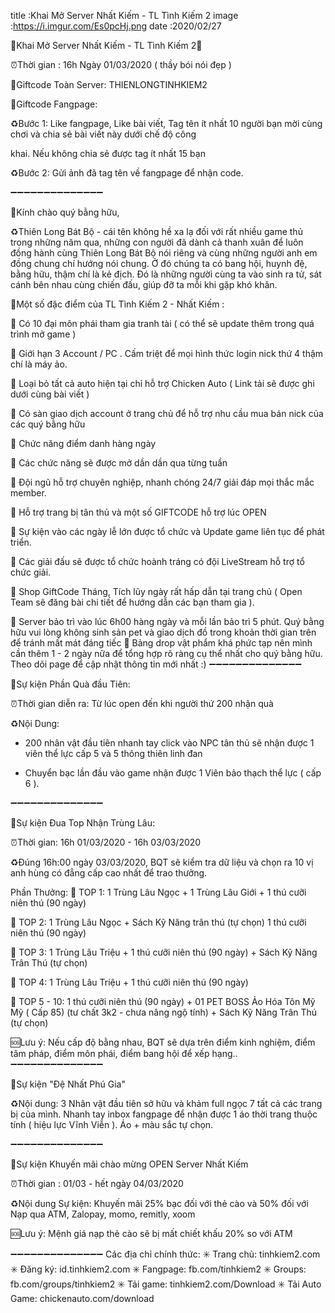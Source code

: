 title :Khai Mở Server Nhất Kiếm - TL Tình Kiếm 2
image :https://i.imgur.com/Es0pcHj.png
date  :2020/02/27

🌺Khai Mở Server Nhất Kiếm - TL Tình Kiếm 2🌺

⏰Thời gian : 16h Ngày 01/03/2020 ( thầy bói nói đẹp )

🎁Giftcode Toàn Server: THIENLONGTINHKIEM2

🎁Giftcode Fangpage:

♻️Bước 1: Like fangpage, Like bài viết, Tag tên ít nhất 10 người bạn mời cùng chơi và chia sẻ bài viết này dưới chế độ công

khai. Nếu không chia sẻ được tag ít nhất 15 bạn

♻️Bước 2: Gửi ảnh đã tag tên về fangpage để nhận code.

➖➖➖➖➖➖➖➖➖➖➖➖➖➖

🌺Kính chào quý bằng hữu,

♻️Thiên Long Bát Bộ - cái tên không hề xa lạ đối với rất nhiều game thủ trong những năm qua, những con người đã dành cả thanh xuân để luôn đồng hành cùng Thiên Long Bát Bộ nói riêng và cùng những người anh em đồng chung chí hướng nói chung. Ở đó chúng ta có bang hội, huynh đệ, bằng hữu, thậm chí là kẻ địch. Đó là những người cùng ta vào sinh ra tử, sát cánh bên nhau cùng chiến đấu, giúp đỡ ta mỗi khi gặp khó khăn.

🌺Một số đặc điểm của TL Tình Kiếm 2 - Nhất Kiếm :

🌟 Có 10 đại môn phái tham gia tranh tài ( có thể sẽ update thêm trong quá trình mở game )

🌟 Giới hạn 3 Account / PC . Cấm triệt để mọi hình thức login nick thứ 4 thậm chí là máy ảo.

🌟 Loại bỏ tất cả auto hiện tại chỉ hỗ trợ Chicken Auto ( Link tải sẽ được ghi dưới cùng bài viết )

🌟 Có sàn giao dịch account ở trang chủ để hỗ trợ nhu cầu mua bán nick của các quý bằng hữu

🌟 Chức năng điểm danh hàng ngày

🌟 Các chức năng sẽ được mở dần dần qua từng tuần

🌟 Đội ngũ hỗ trợ chuyên nghiệp, nhanh chóng 24/7 giải đáp mọi thắc mắc member.

🌟 Hỗ trợ trang bị tân thủ và một số GIFTCODE hỗ trợ lúc OPEN

🌟 Sự kiện vào các ngày lễ lớn được tổ chức và Update game liên tục để phát triển.

🌟 Các giải đấu sẽ được tổ chức hoành tráng có đội LiveStream hỗ trợ tổ chức giải.

🌟 Shop GiftCode Tháng, Tích lũy ngày rất hấp dẫn tại trang chủ ( Open Team sẽ đăng bài chi tiết để hướng dẫn các bạn tham gia ).

🌟 Server bảo trì vào lúc 6h00 hàng ngày và mỗi lần bảo trì 5 phút. Quý bằng hữu vui lòng không sinh sản pet và giao dịch đồ trong khoản thời gian trên để tránh mất mát đáng tiếc
🌟 Bảng drop vật phẩm khá phức tạp nên mình cần thêm 1 - 2 ngày nữa để tổng hợp rõ ràng cụ thể nhất cho quý bằng hữu. Theo dõi page để cập nhật thông tin mới nhất :)
➖➖➖➖➖➖➖➖➖➖➖➖➖➖

🌺Sự kiện Phần Quà đầu Tiên:

⏰Thời gian diễn ra: Từ lúc open đến khi người thứ 200 nhận quà

♻️Nội Dung:

+ 200 nhân vật đầu tiên nhanh tay click vào NPC tân thủ sẽ nhận được 1 viên thể lực cấp 5 và 5 thông thiên linh đan

+ Chuyển bạc lần đầu vào game nhận được 1 Viên bảo thạch thể lực ( cấp 6 ).

➖➖➖➖➖➖➖➖➖➖➖➖➖➖

🌺Sự kiện Đua Top Nhận Trùng Lâu:

⏰Thời gian: 16h 01/03/2020 - 16h 03/03/2020

♻️Đúng 16h:00 ngày 03/03/2020, BQT sẽ kiểm tra dữ liệu và chọn ra 10 vị anh hùng có đẳng cấp cao nhất để trao thưởng.

Phần Thưởng:
💎 TOP 1: 1 Trùng Lâu Ngọc + 1 Trùng Lâu Giới + 1 thú cưỡi niên thú (90 ngày)

💎 TOP 2: 1 Trùng Lâu Ngọc + Sách Kỹ Năng trân thú (tự chọn) 1 thú cưỡi niên thú (90 ngày)

💎 TOP 3: 1 Trùng Lâu Triệu + 1 thú cưỡi niên thú (90 ngày) + Sách Kỹ Năng Trân Thú (tự chọn)

💎 TOP 4: 1 Trùng Lâu Triệu + 1 thú cưỡi niên thú (90 ngày)

💎 TOP 5 - 10: 1 thú cưỡi niên thú (90 ngày) + 01 PET BOSS Ảo Hóa Tôn Mỹ Mỹ ( Cấp 85) (tư chất 3k2 - chưa nâng ngộ tính) + Sách Kỹ Năng Trân Thú (tự chọn)

🆘Lưu ý: Nếu cấp độ bằng nhau, BQT sẽ dựa trên điểm kinh nghiệm, điểm tâm pháp, điểm môn phái, điểm bang hội để xếp hạng..
➖➖➖➖➖➖➖➖➖➖➖➖➖➖

🌺Sự kiện "Đệ Nhất Phú Gia"

♻️Nội dung: 3 Nhân vật đầu tiên sở hữu và khảm full ngọc 7 tất cả các trang bị của mình. Nhanh tay inbox fangpage để nhận được 1 áo thời trang thuộc tính ( hiệu lực Vĩnh Viễn ). Áo + màu sắc tự chọn.

➖➖➖➖➖➖➖➖➖➖➖➖➖➖

🌺Sự kiện Khuyến mãi chào mừng OPEN Server Nhất Kiếm

⏰Thời gian : 01/03 - hết ngày 04/03/2020

♻️Nội dung Sự kiện: Khuyến mãi 25% bạc đối với thẻ cào và 50% đối với Nạp qua ATM, Zalopay, momo, remitly, xoom

🆘Lưu ý: Mệnh giá nạp thẻ cào sẽ bị mất chiết khấu 20% so với ATM

➖➖➖➖➖➖➖➖➖➖➖➖➖➖
Các địa chỉ chính thức:
✳️ Trang chủ: tinhkiem2.com
✳️ Đăng ký: id.tinhkiem2.com
✳️ Fangpage: fb.com/tinhkiem2
✳️ Groups: fb.com/groups/tinhkiem2
✳️ Tải game: tinhkiem2.com/Download
✳️ Tải Auto Game: chickenauto.com/download
